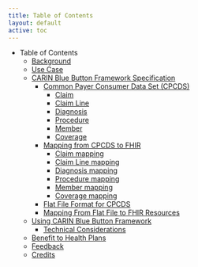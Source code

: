 ```yaml
---
title: Table of Contents
layout: default
active: toc
---
```


* Table of Contents
    * <a href="Background.html">Background</a>
    * <a href="Use_Case.html">Use Case</a>
    * <a href="CARIN_Blue_Button_Framework_Specification.html">CARIN Blue Button Framework Specification</a>
        * <a href="Common_Payer_Consumer_Data_Set_(CPCDS).html">Common Payer Consumer Data Set (CPCDS)</a>
            * <a href="Claim.html">Claim</a>
            * <a href="Claim_Line.html">Claim Line</a>
            * <a href="Diagnosis.html">Diagnosis</a>
            * <a href="Procedure.html">Procedure</a>
            * <a href="Member.html">Member</a>
            * <a href="Coverage.html">Coverage</a>
        * <a href="Mapping_from_CPCDS_to_FHIR_.html">Mapping from CPCDS to FHIR </a>
            * <a href="Claim_mapping.html">Claim mapping</a>
            * <a href="Claim_Line_mapping.html">Claim Line mapping</a>
            * <a href="Diagnosis_mapping.html">Diagnosis mapping</a>
            * <a href="Procedure_mapping.html">Procedure mapping</a>
            * <a href="Member_mapping.html">Member mapping</a>
            * <a href="Coverage_mapping.html">Coverage mapping</a>
        * <a href="Flat_File_Format_for_CPCDS.html">Flat File Format for CPCDS</a>
        * <a href="Mapping_From_Flat_File_to_FHIR_Resources.html">Mapping From Flat File to FHIR Resources</a>
    * <a href="Using_CARIN_Blue_Button_Framework.html">Using CARIN Blue Button Framework</a>
        * <a href="Technical_Considerations.html">Technical Considerations</a>
    * <a href="Benefit_to_Health_Plans.html">Benefit to Health Plans</a>
    * <a href="Feedback.html">Feedback</a>
    * <a href="Credits.html">Credits</a>
